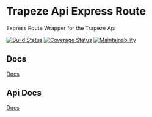 # Trapeze Api Express Route

Express Route Wrapper for the Trapeze Api

[![Build Status](https://travis-ci.com/donmahallem/TrapezeApiExpressRoute.svg?branch=master)](https://travis-ci.com/donmahallem/TrapezeApiExpressRoute) [![Coverage Status](https://coveralls.io/repos/github/donmahallem/TrapezeApiExpressRoute/badge.svg?branch=master)](https://coveralls.io/github/donmahallem/TrapezeApiExpressRoute?branch=master) [![Maintainability](https://api.codeclimate.com/v1/badges/98496855c5a259100d92/maintainability)](https://codeclimate.com/github/donmahallem/TrapezeApiExpressRoute/maintainability)

## Docs
[Docs](https://donmahallem.github.io/TrapezeApiExpressRoute/docs)
## Api Docs
[Docs](https://donmahallem.github.io/TrapezeApiExpressRoute/api)